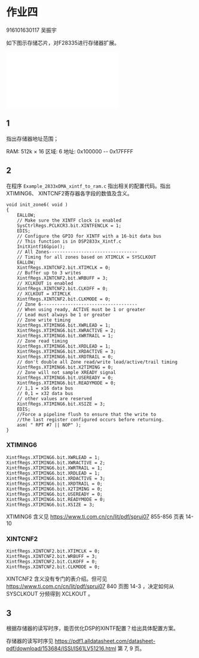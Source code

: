 作业四
=========

916101630117 吴振宇

如下图示存储芯片，对F28335进行存储器扩展。

![F28335](figures/4.pdf "F28335")

1
-

指出存储器地址范围；

RAM: 512k $\times$ 16
区域: 6
地址: 0x100000 -- 0x17FFFF

2
-

在程序 `Example_2833xDMA_xintf_to_ram.c` 指出相关的配置代码。指出XTIMING6、
XINTCNF2寄存器各字段的数值及含义。

```{code/Work4/Example_2833xDMA_xintf_to_ram.c}
void init_zone6( void )
{
	EALLOW;
	// Make sure the XINTF clock is enabled
	SysCtrlRegs.PCLKCR3.bit.XINTFENCLK = 1;
	EDIS;
	// Configure the GPIO for XINTF with a 16-bit data bus
	// This function is in DSP2833x_Xintf.c
	InitXintf16Gpio();
	// All Zones---------------------------------
	// Timing for all zones based on XTIMCLK = SYSCLKOUT
	EALLOW;
	XintfRegs.XINTCNF2.bit.XTIMCLK = 0;
	// Buffer up to 3 writes
	XintfRegs.XINTCNF2.bit.WRBUFF = 3;
	// XCLKOUT is enabled
	XintfRegs.XINTCNF2.bit.CLKOFF = 0;
	// XCLKOUT = XTIMCLK
	XintfRegs.XINTCNF2.bit.CLKMODE = 0;
	// Zone 6------------------------------------
	// When using ready, ACTIVE must be 1 or greater
	// Lead must always be 1 or greater
	// Zone write timing
	XintfRegs.XTIMING6.bit.XWRLEAD = 1;
	XintfRegs.XTIMING6.bit.XWRACTIVE = 2;
	XintfRegs.XTIMING6.bit.XWRTRAIL = 1;
	// Zone read timing
	XintfRegs.XTIMING6.bit.XRDLEAD = 1;
	XintfRegs.XTIMING6.bit.XRDACTIVE = 3;
	XintfRegs.XTIMING6.bit.XRDTRAIL = 0;
	// don't double all Zone read/write lead/active/trail timing
	XintfRegs.XTIMING6.bit.X2TIMING = 0;
	// Zone will not sample XREADY signal
	XintfRegs.XTIMING6.bit.USEREADY = 0;
	XintfRegs.XTIMING6.bit.READYMODE = 0;
	// 1,1 = x16 data bus
	// 0,1 = x32 data bus
	// other values are reserved
	XintfRegs.XTIMING6.bit.XSIZE = 3;
	EDIS;
	//Force a pipeline flush to ensure that the write to
	//the last register configured occurs before returning.
	asm( " RPT #7 || NOP" );
}
```

### XTIMING6

```{.c}
XintfRegs.XTIMING6.bit.XWRLEAD = 1;
XintfRegs.XTIMING6.bit.XWRACTIVE = 2;
XintfRegs.XTIMING6.bit.XWRTRAIL = 1;
XintfRegs.XTIMING6.bit.XRDLEAD = 1;
XintfRegs.XTIMING6.bit.XRDACTIVE = 3;
XintfRegs.XTIMING6.bit.XRDTRAIL = 0;
XintfRegs.XTIMING6.bit.X2TIMING = 0;
XintfRegs.XTIMING6.bit.USEREADY = 0;
XintfRegs.XTIMING6.bit.READYMODE = 0;
XintfRegs.XTIMING6.bit.XSIZE = 3;
```

XTIMING6 含义见 <https://www.ti.com.cn/cn/lit/pdf/sprui07> 855-856  页表
14-10

### XINTCNF2

```{.c}
XintfRegs.XINTCNF2.bit.XTIMCLK = 0;
XintfRegs.XINTCNF2.bit.WRBUFF = 3;
XintfRegs.XINTCNF2.bit.CLKOFF = 0;
XintfRegs.XINTCNF2.bit.CLKMODE = 0;
```

XINTCNF2 含义没有专门的表介绍。但可见
<https://www.ti.com.cn/cn/lit/pdf/sprui07> 840 页图 14-3 ，决定如何从
SYSCLKOUT 分频得到 XCLKOUT 。

3
-

根据存储器的读写时序，能否优化DSP的XINTF配置？给出具体配置方案。

存储器的读写时序见
<https://pdf1.alldatasheet.com/datasheet-pdf/download/153684/ISSI/IS61LV51216.html>
第 7, 9 页。

